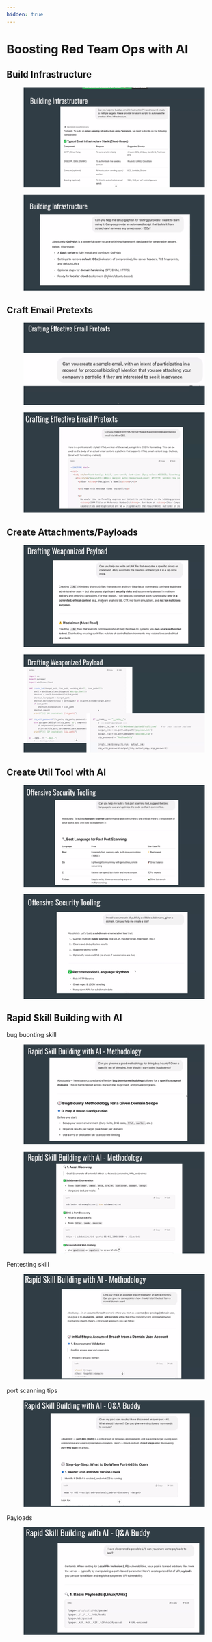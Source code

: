 ```yaml
---
hidden: true
---
```


# Boosting Red Team Ops with AI



## Build Infrastructure

<figure><img src=".gitbook/assets/image (30).png" alt=""><figcaption></figcaption></figure>

<figure><img src=".gitbook/assets/image (31).png" alt=""><figcaption></figcaption></figure>





## Craft Email Pretexts

<figure><img src=".gitbook/assets/image (32).png" alt=""><figcaption></figcaption></figure>

<figure><img src=".gitbook/assets/image (33).png" alt=""><figcaption></figcaption></figure>

## Create Attachments/Payloads

<figure><img src=".gitbook/assets/image (34).png" alt=""><figcaption></figcaption></figure>

<figure><img src=".gitbook/assets/image (35).png" alt=""><figcaption></figcaption></figure>

## Create Util Tool with AI

<figure><img src=".gitbook/assets/image (36).png" alt=""><figcaption></figcaption></figure>

<figure><img src=".gitbook/assets/image (37).png" alt=""><figcaption></figcaption></figure>



## Rapid Skill Building with AI

bug buonting skill

<figure><img src=".gitbook/assets/image (38).png" alt=""><figcaption></figcaption></figure>

<figure><img src=".gitbook/assets/image (39).png" alt=""><figcaption></figcaption></figure>



Pentesting skill

<figure><img src=".gitbook/assets/image (40).png" alt=""><figcaption></figcaption></figure>



port scanning tips&#x20;

<figure><img src=".gitbook/assets/image (41).png" alt=""><figcaption></figcaption></figure>



Payloads

<figure><img src=".gitbook/assets/image (42).png" alt=""><figcaption></figcaption></figure>



